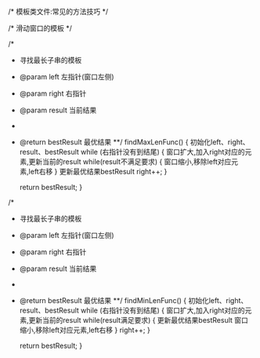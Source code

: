 /* 模板类文件:常见的方法技巧 */

/* 滑动窗口的模板 */

/* 
 * 寻找最长子串的模板
 * @param left 左指针(窗口左侧)
 * @param right 右指针
 * @param result 当前结果
 * 
 * @return bestResult 最优结果
 **/
findMaxLenFunc() {
    初始化left、right、result、bestResult
    while (右指针没有到结尾) {
        窗口扩大,加入right对应的元素,更新当前的result
        while(result不满足要求) {
            窗口缩小,移除left对应元素,left右移
        }
        更新最优结果bestResult
        right++;
    }

    return bestResult;
}

/* 
 * 寻找最长子串的模板
 * @param left 左指针(窗口左侧)
 * @param right 右指针
 * @param result 当前结果
 * 
 * @return bestResult 最优结果
 **/
findMinLenFunc() {
    初始化left、right、result、bestResult
    while (右指针没有到结尾) {
        窗口扩大,加入right对应的元素,更新当前的result
        while(result满足要求) {
            更新最优结果bestResult
            窗口缩小,移除left对应元素,left右移
        }
        right++;
    }

    return bestResult;
}